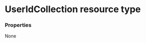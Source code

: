 # UserIdCollection resource type



### Properties
None

<!-- uuid: ab7dfab7-ee63-4f73-95f0-49f18fea129f
2015-10-09 15:58:18 UTC -->